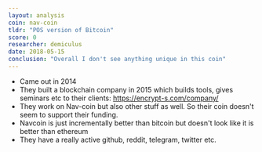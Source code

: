 ```yaml
---
layout: analysis
coin: nav-coin
tldr: "POS version of Bitcoin"
score: 0
researcher: demiculus
date: 2018-05-15
conclusion: "Overall I don't see anything unique in this coin"
---
```


- Came out in 2014
- They built a blockchain company in 2015 which builds tools, gives seminars etc to their clients: https://encrypt-s.com/company/
- They work on Nav-coin but also other stuff as well. So their coin doesn't seem to support their funding.
- Navcoin is just incrementally better than bitcoin but doesn't look like it is better than ethereum
- They have a really active github, reddit, telegram, twitter etc. 